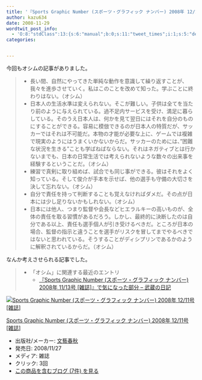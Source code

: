 ```yaml
---
title: '『Sports Graphic Number (スポーツ・グラフィック ナンバー) 2008年 12/11号 [雑誌]』で気になった部分'
author: kazu634
date: 2008-11-29
wordtwit_post_info:
  - 'O:8:"stdClass":13:{s:6:"manual";b:0;s:11:"tweet_times";i:1;s:5:"delay";i:0;s:7:"enabled";i:1;s:10:"separation";s:2:"60";s:7:"version";s:3:"3.7";s:14:"tweet_template";b:0;s:6:"status";i:2;s:6:"result";a:0:{}s:13:"tweet_counter";i:2;s:13:"tweet_log_ids";a:1:{i:0;i:4407;}s:9:"hash_tags";a:0:{}s:8:"accounts";a:1:{i:0;s:7:"kazu634";}}'
categories:


---
```

<div class="section">
<p>
    今回もオシムの記事がありました。
</p>
  
<blockquote>
<ul>
<li>
        長い間、自然にやってきた単純な動作を意識して繰り返すことが、我々を進歩させていく。私はこのことを改めて知った。学ぶことに終わりはない。（オシム）
</li>
<li>
        日本人の生活水準は変えられない。そこが難しい。子供は全てを当たり前のように与えられている。過不足内サービスを受け、満足に暮らしている。そのうえ日本人は、何かを見て翌日にはそれを自分のものにすることができる。容易に模倣できるのが日本人の特質だが、サッカーではそれは不可能だ。本物の才能が必要な上に、ゲームでは複雑で現実のようにはうまくいかないからだ。サッカーのためには、&#8221;困難な状況を生きる&#8221;ことも学ばねばならない。それはネガティブとは行かないまでも、日本の日常生活では考えられないような数々の出来事を経験するということだ。（オシム）
</li>
<li>
        練習で真剣に取り組めば、試合でも同じ事ができる。彼はそれをよく知っている。そして俊介が手本を示せば、他の選手も守備の大切さを決して忘れない。（オシム）
</li>
<li>
        自分で責任を持って判断することも覚えなければダメだ。その点が日本には少し足りないかもしれない。（オシム）
</li>
<li>
        日本には他人、つまり監督や会長などヒエラルキーの高いものが、全体の責任を取る習慣があるだろう。しかし、最終的に決断したのは自分である以上、責任も選手個人が引き受けるべきだ。ところが日本の場合、監督の指示と違うことを選手がリスクを冒してまでやるべきではないと思われている。そうすることがディシプリンであるかのように解釈されているからだ。（オシム）
</li>
</ul>
</blockquote>
  
<p>
    なんか考えさせられる記事でした。
</p>
  
<blockquote>
<ul>
<li>
        「オシム」に関連する最近のエントリ <ul>
<li>
<a href="http://d.hatena.ne.jp/sirocco634/20081108/1226149992" onclick="__gaTracker('send', 'event', 'outbound-article', 'http://d.hatena.ne.jp/sirocco634/20081108/1226149992', ' 『Sports Graphic Number (スポーツ・グラフィック ナンバー) 2008年 11/13号 &#091;雑誌&#093;』で気になった部分 &#8211; 武蔵の日記');" target="_blank"> 『Sports Graphic Number (スポーツ・グラフィック ナンバー) 2008年 11/13号 &#91;雑誌&#93;』で気になった部分 &#8211; 武蔵の日記</a>
</li>
</ul>
</li>
</ul>
</blockquote>
  
<div class="hatena-asin-detail">
<a href="http://www.amazon.co.jp/dp/B001LIOOSY/?tag=hatena_st1-22&ascsubtag=d-7ibv" onclick="__gaTracker('send', 'event', 'outbound-article', 'http://www.amazon.co.jp/dp/B001LIOOSY/?tag=hatena_st1-22&ascsubtag=d-7ibv', '');"><img src="https://images-na.ssl-images-amazon.com/images/I/51yPMlqvPNL._SL160_.jpg" class="hatena-asin-detail-image" alt="Sports Graphic Number (スポーツ・グラフィック ナンバー) 2008年 12/11号 [雑誌]" title="Sports Graphic Number (スポーツ・グラフィック ナンバー) 2008年 12/11号 [雑誌]" /></a></p> 
    
<div class="hatena-asin-detail-info">
<p class="hatena-asin-detail-title">
<a href="http://www.amazon.co.jp/dp/B001LIOOSY/?tag=hatena_st1-22&ascsubtag=d-7ibv" onclick="__gaTracker('send', 'event', 'outbound-article', 'http://www.amazon.co.jp/dp/B001LIOOSY/?tag=hatena_st1-22&ascsubtag=d-7ibv', 'Sports Graphic Number (スポーツ・グラフィック ナンバー) 2008年 12/11号 [雑誌]');">Sports Graphic Number (スポーツ・グラフィック ナンバー) 2008年 12/11号 [雑誌]</a>
</p>
      
<ul>
<li>
<span class="hatena-asin-detail-label">出版社/メーカー:</span> <a href="http://d.hatena.ne.jp/keyword/%CA%B8%E9%BA%BD%D5%BD%A9" onclick="__gaTracker('send', 'event', 'outbound-article', 'http://d.hatena.ne.jp/keyword/%CA%B8%E9%BA%BD%D5%BD%A9', '文藝春秋');" class="keyword">文藝春秋</a>
</li>
<li>
<span class="hatena-asin-detail-label">発売日:</span> 2008/11/27
</li>
<li>
<span class="hatena-asin-detail-label">メディア:</span> 雑誌
</li>
<li>
<span class="hatena-asin-detail-label">クリック</span>: 3回
</li>
<li>
<a href="http://d.hatena.ne.jp/asin/B001LIOOSY" onclick="__gaTracker('send', 'event', 'outbound-article', 'http://d.hatena.ne.jp/asin/B001LIOOSY', 'この商品を含むブログ (7件) を見る');" target="_blank">この商品を含むブログ (7件) を見る</a>
</li>
</ul>
</div>
    
<div class="hatena-asin-detail-foot">
</div>
</div>
</div>
